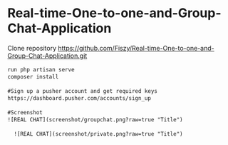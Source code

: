 # Real-time-One-to-one-and-Group-Chat-Application

Clone repository https://github.com/Fiszy/Real-time-One-to-one-and-Group-Chat-Application.git


    run php artisan serve
    composer install
    
    #Sign up a pusher account and get required keys
    https://dashboard.pusher.com/accounts/sign_up
    
    #Screenshot
    ![REAL CHAT](screenshot/groupchat.png?raw=true "Title")
    
      ![REAL CHAT](screenshot/private.png?raw=true "Title")
    
    
